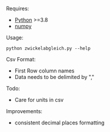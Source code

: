 Requires: 

* [Python](https://www.python.org/) >=3.8
* [numpy](https://numpy.org/)

Usage: 

` python zwickelabgleich.py --help `


Csv Format:
* First Row column names
* Data needs to be delimited by "," 

Todo:
* Care for units in csv 

Improvements:
* consistent decimal places formatting 

